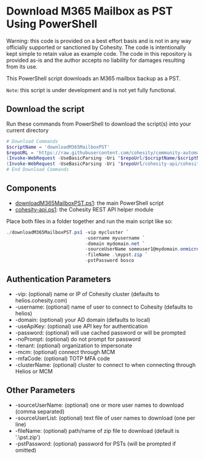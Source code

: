 # Download M365 Mailbox as PST Using PowerShell

Warning: this code is provided on a best effort basis and is not in any way officially supported or sanctioned by Cohesity. The code is intentionally kept simple to retain value as example code. The code in this repository is provided as-is and the author accepts no liability for damages resulting from its use.

This PowerShell script downloads an M365 mailbox backup as a PST.

`Note`: this script is under development and is not yet fully functional.

## Download the script

Run these commands from PowerShell to download the script(s) into your current directory

```powershell
# Download Commands
$scriptName = 'downloadM365MailboxPST'
$repoURL = 'https://raw.githubusercontent.com/cohesity/community-automation-samples/main/powershell'
(Invoke-WebRequest -UseBasicParsing -Uri "$repoUrl/$scriptName/$scriptName.ps1").content | Out-File "$scriptName.ps1"; (Get-Content "$scriptName.ps1") | Set-Content "$scriptName.ps1"
(Invoke-WebRequest -UseBasicParsing -Uri "$repoUrl/cohesity-api/cohesity-api.ps1").content | Out-File cohesity-api.ps1; (Get-Content cohesity-api.ps1) | Set-Content cohesity-api.ps1
# End Download Commands
```

## Components

* [downloadM365MailboxPST.ps1](https://raw.githubusercontent.com/cohesity/community-automation-samples/main/powershell/downloadM365MailboxPST/downloadM365MailboxPST.ps1): the main PowerShell script
* [cohesity-api.ps1](https://raw.githubusercontent.com/cohesity/community-automation-samples/main/powershell/cohesity-api/cohesity-api.ps1): the Cohesity REST API helper module

Place both files in a folder together and run the main script like so:

```powershell
./downloadM365MailboxPST.ps1 -vip mycluster `
                             -username myusername `
                             -domain mydomain.net `
                             -sourceUserName someuser1@mydomain.onmicrosoft.com, someuser2@mydomain.onmicrosoft.com `
                             -fileName .\mypst.zip `
                             -pstPassword bosco
```

## Authentication Parameters

* -vip: (optional) name or IP of Cohesity cluster (defaults to helios.cohesity.com)
* -username: (optional) name of user to connect to Cohesity (defaults to helios)
* -domain: (optional) your AD domain (defaults to local)
* -useApiKey: (optional) use API key for authentication
* -password: (optional) will use cached password or will be prompted
* -noPrompt: (optional) do not prompt for password
* -tenant: (optional) organization to impersonate
* -mcm: (optional) connect through MCM
* -mfaCode: (optional) TOTP MFA code
* -clusterName: (optional) cluster to connect to when connecting through Helios or MCM

## Other Parameters

* -sourceUserName: (optional) one or more user names to download (comma separated)
* -sourceUserList: (optional) text file of user names to download (one per line)
* -fileName: (optional) path/name of zip file to download (default is '.\pst.zip')
* -pstPassword: (optional) password for PSTs (will be prompted if omitted)
